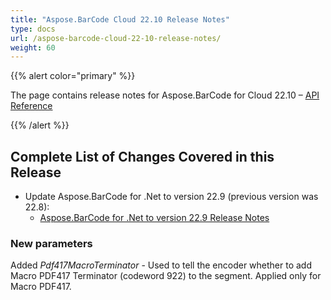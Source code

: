 ```yaml
---
title: "Aspose.BarCode Cloud 22.10 Release Notes"
type: docs
url: /aspose-barcode-cloud-22-10-release-notes/
weight: 60
---
```


{{% alert color="primary" %}}

The page contains release notes for Aspose.BarCode for Cloud 22.10 – [API Reference](https://apireference.aspose.cloud/barcode/)

{{% /alert %}}

## **Complete List of Changes Covered in this Release**

- Update Aspose.BarCode for .Net to version 22.9 (previous version was 22.8):
  - [Aspose.BarCode for .Net to version 22.9 Release Notes](https://docs.aspose.com/barcode/net/aspose-barcode-for-net-22-9-release-notes/)

### **New parameters**

  Added *Pdf417MacroTerminator* - Used to tell the encoder whether to add Macro PDF417 Terminator (codeword 922) to the segment. Applied only for Macro PDF417.

